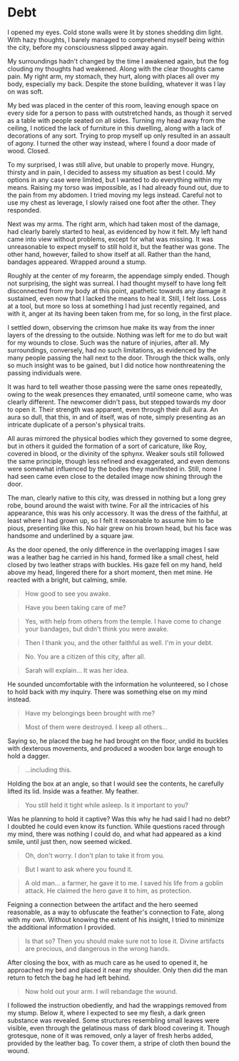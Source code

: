 # Debt

I opened my eyes. Cold stone walls were lit by stones shedding dim light.
With hazy thoughts, I barely managed to comprehend myself being within the city,
before my consciousness slipped away again.

My surroundings hadn't changed by the time I awakened again,
but the fog clouding my thoughts had weakened.
Along with the clear thoughts came pain. 
My right arm, my stomach, they hurt, along with places all over my body,
especially my back.
Despite the stone building, whatever it was I lay on was soft.

My bed was placed in the center of this room,
leaving enough space on every side for a person to pass with outstretched hands,
as though it served as a table with people seated on all sides.
Turning my head away from the ceiling,
I noticed the lack of furniture in this dwelling,
along with a lack of decorations of any sort.
Trying to prop myself up only resulted in an assault of agony.
I turned the other way instead, where I found a door made of wood. Closed.

To my surprised, I was still alive, but unable to properly move.
Hungry, thirsty and in pain, I decided to assess my situation as best I could.
My options in any case were limited,
but I wanted to do everything within my means.
Raising my torso was impossible, as I had already found out,
due to the pain from my abdomen.
I tried moving my legs instead.
Careful not to use my chest as leverage,
I slowly raised one foot after the other. They responded.

Next was my arms.
The right arm, which had taken most of the damage,
had clearly barely started to heal, as evidenced by how it felt.
My left hand came into view without problems, except for what was missing.
It was unreasonable to expect myself to still hold it, but the feather was gone.
The other hand, however, failed to show itself at all.
Rather than the hand, bandages appeared. Wrapped around a stump.

Roughly at the center of my forearm, the appendage simply ended.
Though not surprising, the sight was surreal.
I had thought myself to have long felt disconnected from my body at this point,
apathetic towards any damage it sustained,
even now that I lacked the means to heal it.
Still, I felt loss.
Loss at a tool, but more so loss at something I had just recently regained,
and with it, anger at its having been taken from me,
for so long, in the first place.

I settled down, observing the crimson hue make its way
from the inner layers of the dressing to the outside.
Nothing was left for me to do but wait for my wounds to close.
Such was the nature of injuries, after all.
My surroundings, conversely, had no such limitations,
as evidenced by the many people passing the hall next to the door.
Through the thick walls, only so much insight was to be gained,
but I did notice how nonthreatening the passing individuals were.

It was hard to tell weather those passing were the same ones repeatedly,
owing to the weak presences they emanated,
until someone came, who was clearly different.
The newcomer didn't pass, but stepped towards my door to open it.
Their strength was apparent, even through their dull aura.
An aura so dull, that this, in and of itself, was of note,
simply presenting as an intricate duplicate of a person's physical traits.

All auras mirrored the physical bodies which they governed to some degree,
but in others it guided the formation of a sort of caricature,
like Roy, covered in blood, or the divinity of the sphynx.
Weaker souls still followed the same principle,
though less refined and exaggerated,
and even demons were somewhat influenced by the bodies they manifested in.
Still, none I had seen came even close
to the detailed image now shining through the door.

The man, clearly native to this city,
was dressed in nothing but a long grey robe, bound around the waist with twine.
For all the intricacies of his appearance, this was his only accessory.
It was the dress of the faithful, at least where I had grown up,
so I felt it reasonable to assume him to be pious, presenting like this.
No hair grew on his brown head,
but his face was handsome and underlined by a square jaw.

As the door opened, the only difference
in the overlapping images I saw was a leather bag he carried in his hand,
formed like a small chest, held closed by two leather straps with buckles.
His gaze fell on my hand, held above my head,
lingered there for a short moment, then met mine.
He reacted with a bright, but calming, smile.

> How good to see you awake.

> Have you been taking care of me?

> Yes, with help from others from the temple.
> I have come to change your bandages, but didn't think you were awake.

> Then I thank you, and the other faithful as well. I'm in your debt.

> No. You are a citizen of this city, after all.

> Sarah will explain… It was her idea.

He sounded uncomfortable with the information he volunteered,
so I chose to hold back with my inquiry.
There was something else on my mind instead.

> Have my belongings been brought with me?

> Most of them were destroyed. I keep all others…

Saying so, he placed the bag he had brought on the floor,
undid its buckles with dexterous movements,
and produced a wooden box large enough to hold a dagger.

> …including this.

Holding the box at an angle, so that I would see the contents,
he carefully lifted its lid. Inside was a feather. My feather.

> You still held it tight while asleep. Is it important to you?

Was he planning to hold it captive? Was this why he had said I had no debt?
I doubted he could even know its function.
While questions raced through my mind, there was nothing I could do,
and what had appeared as a kind smile, until just then, now seemed wicked.

> Oh, don't worry. I don't plan to take it from you.

> But I want to ask where you found it.

> A old man… a farmer, he gave it to me. I saved his life from a goblin attack.
> He claimed the hero gave it to him, as protection.

Feigning a connection between the artifact and the hero seemed reasonable,
as a way to obfuscate the feather's connection to Fate, along with my own.
Without knowing the extent of his insight,
I tried to minimize the additional information I provided.

> Is that so? Then you should make sure not to lose it.
> Divine artifacts are precious, and dangerous in the wrong hands.

After closing the box, with as much care as he used to opened it,
he approached my bed and placed it near my shoulder.
Only then did the man return to fetch the bag he had left behind.

> Now hold out your arm. I will rebandage the wound.

I followed the instruction obediently,
and had the wrappings removed from my stump.
Below it, where I expected to see my flesh, a dark green substance was revealed.
Some structures resembling small leaves were visible,
even through the gelatinous mass of dark blood covering it.
Though grotesque, none of it was removed, only a layer of fresh herbs added,
provided by the leather bag.
To cover them, a stripe of cloth then bound the wound.

